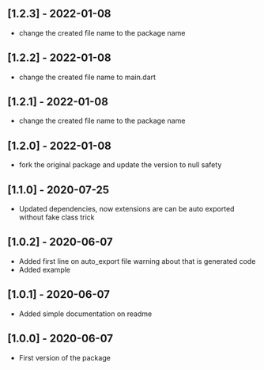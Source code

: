 ## [1.2.3] - 2022-01-08

* change the created file name to the package name

## [1.2.2] - 2022-01-08

* change the created file name to main.dart

## [1.2.1] - 2022-01-08

* change the created file name to the package name

## [1.2.0] - 2022-01-08

* fork the original package and update the version to null safety

## [1.1.0] - 2020-07-25

* Updated dependencies, now extensions are can be auto exported without fake class trick

## [1.0.2] - 2020-06-07

* Added first line on auto_export file warning about that is generated code
* Added example

## [1.0.1] - 2020-06-07

* Added simple documentation on readme

## [1.0.0] - 2020-06-07

* First version of the package
